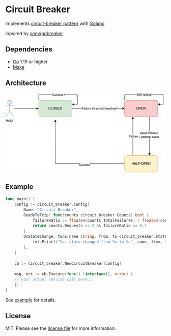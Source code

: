 # Circuit Breaker

Implements [circuit-breaker pattern][link-pattern] with [Golang][link-go]

Inpsired by [sony/gobreaker][link-inspired]

## Dependencies

- [Go][link-go] 1.19 or higher
- [Make][link-make]

## Architecture

![Diagram](circuit_breaker.png)

## Example

```go
func main() {
    config := circuit_breaker.Config{
		Name: "Circuit Breaker",
		ReadyToTrip: func(counts circuit_breaker.Counts) bool {
			failureRatio := float64(counts.TotalFailures) / float64(counts.Requests)
			return counts.Requests >= 3 && failureRatio >= 0.7
		},
		OnStateChange: func(name string, from, to circuit_breaker.State) {
			fmt.Printf("%s: state changed from %s to %s", name, from, to)
		},
	}

    cb := circuit_breaker.NewCircuitBreaker(config)

    msg, err := cb.Execute(func() (interface{}, error) {
	// your actual service call here...
    })
}
```

See [example][link-example] for details.

## License

MIT. Please see the [license file](LICENSE.md) for more information.

[link-go]: https://go.dev/
[link-make]: https://www.gnu.org/software/make/manual/make.html
[link-inspired]: https://github.com/sony/gobreaker/
[link-example]: https://github.com/shirokovnv/circuit_breaker/example/main.go
[link-pattern]: https://microservices.io/patterns/reliability/circuit-breaker.html
